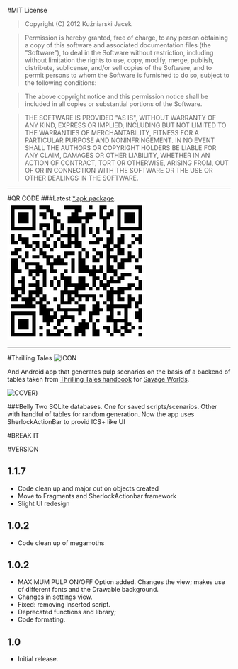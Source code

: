 #MIT License
>Copyright (C) 2012 Kuźniarski Jacek

>Permission is hereby granted, free of charge, to any person obtaining a copy of this software and associated documentation files (the "Software"), to deal in the Software without restriction, including without limitation the rights to use, copy, modify, merge, publish, distribute, sublicense, and/or sell copies of the Software, and to permit persons to whom the Software is furnished to do so, subject to the following conditions:

>The above copyright notice and this permission notice shall be included in all copies or substantial portions of the Software.

>THE SOFTWARE IS PROVIDED "AS IS", WITHOUT WARRANTY OF ANY KIND, EXPRESS OR IMPLIED, INCLUDING BUT NOT LIMITED TO THE WARRANTIES OF MERCHANTABILITY, FITNESS FOR A PARTICULAR PURPOSE AND NONINFRINGEMENT. IN NO EVENT SHALL THE AUTHORS OR COPYRIGHT HOLDERS BE LIABLE FOR ANY CLAIM, DAMAGES OR OTHER LIABILITY, WHETHER IN AN ACTION OF CONTRACT, TORT OR OTHERWISE, ARISING FROM, OUT OF OR IN CONNECTION WITH THE SOFTWARE OR THE USE OR OTHER DEALINGS IN THE SOFTWARE.

----
#QR CODE
###Latest [*.apk package](https://github.com/bhm/Thrilling-Tales/raw/master/bin/Thrilling%20Tales.apk "THE PACKAGE").
![QRCODE](https://github.com/bhm/Thrilling-Tales/raw/master/qrcode.png "QRCODE")

----
#Thrilling Tales ![ICON](https://raw.github.com/bhm/Thrilling-Tales/master/res/drawable-ldpi/ic_launcher.png "an ldpi icon")

And Android app that generates pulp scenarios on the basis of a backend of tables taken from [Thrilling Tales handbook](http://rpg.drivethrustuff.com/product/64454/Thrilling-Tales-2nd-Edition-(Savage-Worlds)) for [Savage Worlds](http://en.wikipedia.org/wiki/Savage_Worlds).

![COVER](http://www.rpgnow.com/images/92/64454.jpg "Image from rpgnow.com"))


###Belly
Two SQLite databases. One for saved scripts/scenarios. Other with handful of tables for random generation.
Now the app uses SherlockActionBar to provid ICS+ like UI

#BREAK IT

#VERSION

## 1.1.7
* Code clean up and major cut on objects created
* Move to Fragments and SherlockActionbar framework
* Slight UI redesign


## 1.0.2

* Code clean up of megamoths

## 1.0.2
* MAXIMUM PULP ON/OFF Option added. Changes the view; makes use of different fonts and the Drawable background.
* Changes in settings view.
* Fixed: removing inserted script.
* Deprecated functions and library;
* Code formating.

## 1.0
* Initial release.
